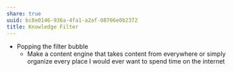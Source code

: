 ```yaml
---
share: true
uuid: bc8e0146-936a-4fa1-a2af-08706e0b2372
title: Knowledge Filter
---
```

* Popping the filter bubble
  * Make a content engine that takes content from everywhere or simply organize every place I would ever want to spend time on the internet
